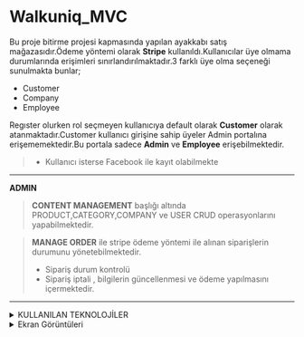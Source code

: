 
# Walkuniq_MVC  

Bu proje bitirme projesi kapmasında yapılan ayakkabı satış mağazasıdır.Ödeme yöntemi olarak **Stripe** kullanıldı.Kullanıcılar üye olmama durumlarında erişimleri sınırlandırılmaktadır.3 farklı üye olma seçeneği sunulmakta bunlar;

- Customer 
- Company 
- Employee
 
Regıster olurken rol seçmeyen kullanıcıya default olarak **Customer** olarak atanmaktadır.Customer kullanıcı girişine sahip üyeler Admin portalına erişememektedir.Bu portala sadece **Admin** ve **Employee** erişebilmektedir.

>  - Kullanıcı isterse Facebook ile kayıt olabilmekte
---
**ADMIN**

> **CONTENT MANAGEMENT** başlığı altında
     PRODUCT,CATEGORY,COMPANY ve USER CRUD operasyonlarını yapabilmektedir.
    


> **MANAGE ORDER** ile stripe ödeme yöntemi ile alınan siparişlerin durumunu yönetebilmektedir.
>  - Sipariş durum kontrolü
>  - Sipariş iptali , bilgilerin güncellenmesi ve ödeme yapılmasını içermektedir.
---      
<details>
 
 <summary>KULLANILAN TEKNOLOJİLER</summary>

    - ASP NET MVC Core (.NET 8)
    - Role Management in ASP NET Core Identity
    - Stripe ödeme yöntemi
    - Facebook Authentication
    - Entity Framework
    - SQlite 
    - Repository Pattern
    - C#
    - HTML5
    - Bootstrap 5
    - CSS3
    - JavaScript
    - jQuery

</details>
<details>
 
 <summary>Ekran Görüntüleri</summary>

   -Home page

   
  [Home Page]("C:\github\wissenEF\Walk\WalkUniq\wwwroot\images\ScreenShots\registerPage.png")


</details>
